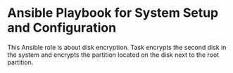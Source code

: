 # Ansible Playbook for System Setup and Configuration

This Ansible role is about disk encryption. Task encrypts the second disk in the system and encrypts the partition located on the disk next to the root partition.

